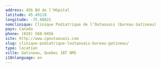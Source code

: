 ```yaml
---
address: 456 Bd de l'Hôpital
latitude: 45.49118
longitude: -75.68821
nomclinique: Clinique Podiatrique de l’Outaouais (bureau Gatineau)
pays: Canada
phone: (819) 568-0456
site: http://www.cpoutaouais.com
slug: clinique-podiatrique-loutaouais-bureau-gatineau/
type: location
ville: Gatineau, Quebec J8T 8M5
i18nlanguage: en
---
```


